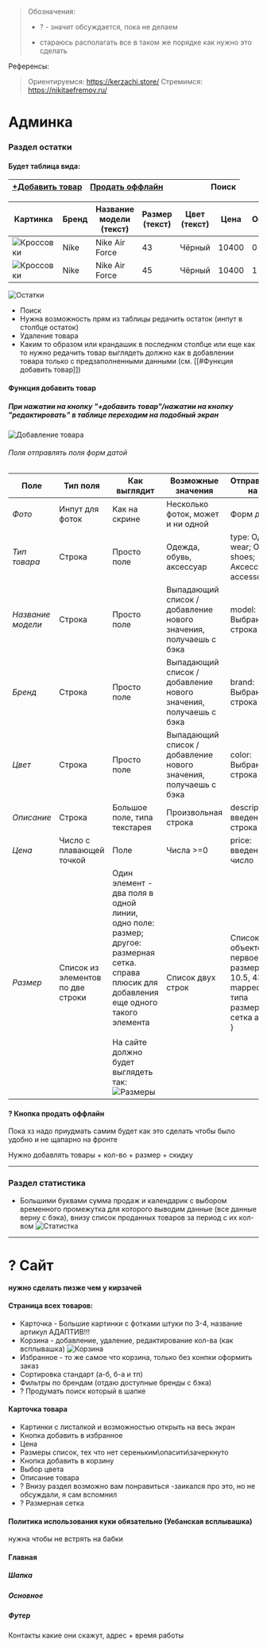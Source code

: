 > Обозначения:
> - ? - значит обсуждается, пока не делаем
> * стараюсь располагать все в таком же порядке как нужно это сделать

Референсы:
>Ориентируемся: https://kerzachi.store/
>Стремимся: https://nikitaefremov.ru/
# Админка
### Раздел остатки
#### Будет таблица вида:

| [+Добавить товар](#при-нажатии-на-кнопку-добавить-товарнажатии-на-кнопку-редактировать-в-таблице-переходим-на-подобный-экран) | [Продать оффлайн](#-кнопка-продать-оффлайн) |     |     |     |     |     | Поиск |
| ----------------------------------------------------------------------------------------------------------------------------- | ------------------------------------------- | --- | --- | --- | --- | --- | ----- |

| Картинка                          | Бренд | Название модели (текст) | Размер (текст) | Цвет (текст) | Цена  | Остаток |
| --------------------------------- | ----- | ----------------------- | -------------- | ------------ | ----- | ------- |
| ![Кроссовки](images/sneakers.jpg) | Nike  | Nike Air Force          | 43             | Чёрный       | 10400 | 0       |
| ![Кроссовки](images/sneakers.jpg) | Nike  | Nike Air Force          | 45             | Чёрный       | 10400 | 1       |
![Остатки](images/stock-reference.png)
 - Поиск
 - Нужна возможность прям из таблицы редачить остаток (инпут в столбце остаток)
 - Удаление товара
 - Каким то образом или крандашик в последнкм столбце или еще как то нужно редачить товар выглядеть должно как в добавлении товара только с предзаполненными данными (см. [[#Функция добавить товар]])
#### Функция добавить товар
##### При нажатии на кнопку "+добавить товар"/нажатии на кнопку "редактировать" в таблице переходим на подобный экран
![Добавление товара](images/add-product.png)

###### Поля отправлять поля форм датой

| Поле              | Тип поля                          | Как выглядит                                                                                                                                                                                                        | Возможные значения                                               | Отправляемые на бек                                                                                          |
| ----------------- | --------------------------------- | ------------------------------------------------------------------------------------------------------------------------------------------------------------------------------------------------------------------- | ---------------------------------------------------------------- | ------------------------------------------------------------------------------------------------------------ |
| *Фото*            | Инпут для фоток                   | Как на скрине                                                                                                                                                                                                       | Несколько фоток, может и ни одной                                | Форм датой                                                                                                   |
| *Тип товара*      | Строка                            | Просто поле                                                                                                                                                                                                         | Одежда, обувь, аксессуар                                         | type: Одежда: wear; Обувь - shoes; Аксессуар - accessories;                                                  |
| *Название модели* | Строка                            | Просто поле                                                                                                                                                                                                         | Выпадающий список / добавление нового значения, получаешь с бэка | model: Выбранная строка                                                                                      |
| *Бренд*           | Строка                            | Просто поле                                                                                                                                                                                                         | Выпадающий список / добавление нового значения, получаешь с бэка | brand: Выбранная строка                                                                                      |
| *Цвет*            | Строка                            | Просто поле                                                                                                                                                                                                         | Выпадающий список / добавление нового значения, получаешь с бэка | color: Выбранная строка                                                                                      |
| *Описание*        | Строка                            | Большое поле, типа текстарея                                                                                                                                                                                        | Произвольная строка                                              | description: введенная строка                                                                                |
| *Цена*            | Число с плавающей точкой          | Поле                                                                                                                                                                                                                | Числа >=0                                                        | price: введенное число                                                                                       |
| *Размер*          | Список из элементов по две строки | Один элемент - два поля в одной линии, одно поле: размер; другое: размерная сетка. справа плюсик для добавления еще одного такого элемента<br><br>На сайте должно будет выглядеть так: ![Размеры](images/sizes.png) | Список двух строк                                                | Список объектов {     size: первое поле размер (M, 10.5, 43); mapped_size: типа размерная сетка аля куку.  } |

#### ? Кнопка продать оффлайн
Пока хз надо приудмать самим будет как это сделать чтобы было удобно и не щапарно на фронте

Нужно добавлять товары + кол-во + размер + скидку

---
### Раздел статистика
+ Большими буквами сумма продаж и календарик с выбором временного промежутка для которого выводим данные (все данные верну с бэка), внизу список проданных товаров за период с их кол-вом
![Статистка](images/statistic.jpg)

---


# ? Сайт
 **нужно сделать пизже чем у кирзачей**
#### Страница всех товаров:
- Карточка - Большие картинки с фотками штуки по 3-4, название артикул АДАПТИВ!!!
- Корзина - добавление, удаление, редактирование кол-ва (как всплывашка)
	![Корзина](images/shopping-cart.png)
- Избранное - то же самое что корзина, только без конпки оформить заказ
- Сортировка стандарт (а-б, б-а и тп)
- Фильтры по брендам (отдаю доступные бренды с бэка)
- ? Продумать поиск который в шапке

#### Карточка товара
- Картинки с листалкой и возможностью открыть на весь экран
- Кнопка добавить в избранное
- Цена
- Размеры список, тех что нет сереньким\опасити\зачеркнуто
- Кнопка добавить в корзину
- Выбор цвета
- Описание товара
- ? Внизу раздел возможно вам понравиться -заикался про это, но не обсуждали, я сам вспомнил
- ? Размерная сетка
#### Политика использования куки обязательно (Уебанская всплывашка)
нужна чтобы не встрять на бабки
#### Главная
##### Шапка
##### Основное
##### Футер
Контакты какие они скажут, адрес + время работы

[^1]: ыв
